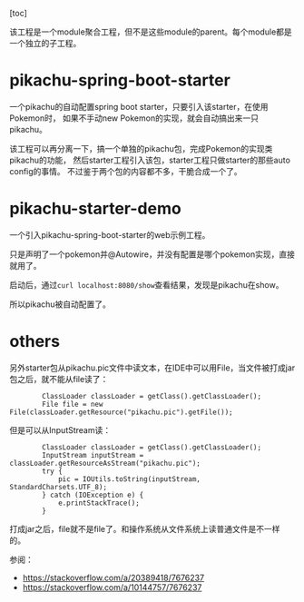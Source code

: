 [toc]

该工程是一个module聚合工程，但不是这些module的parent。每个module都是一个独立的子工程。

# pikachu-spring-boot-starter
一个pikachu的自动配置spring boot starter，只要引入该starter，在使用Pokemon时，
如果不手动new Pokemon的实现，就会自动搞出来一只pikachu。

该工程可以再分离一下，搞一个单独的pikachu包，完成Pokemon的实现类pikachu的功能，
然后starter工程引入该包，starter工程只做starter的那些auto config的事情。
不过鉴于两个包的内容都不多，干脆合成一个了。

# pikachu-starter-demo
一个引入pikachu-spring-boot-starter的web示例工程。

只是声明了一个pokemon并@Autowire，并没有配置是哪个pokemon实现，直接就用了。

启动后，通过`curl localhost:8080/show`查看结果，发现是pikachu在show。

所以pikachu被自动配置了。

# others
另外starter包从pikachu.pic文件中读文本，在IDE中可以用File，当文件被打成jar包之后，就不能从file读了：
```
        ClassLoader classLoader = getClass().getClassLoader();
        File file = new File(classLoader.getResource("pikachu.pic").getFile());
```
但是可以从InputStream读：
```
        ClassLoader classLoader = getClass().getClassLoader();
        InputStream inputStream = classLoader.getResourceAsStream("pikachu.pic");
        try {
            pic = IOUtils.toString(inputStream, StandardCharsets.UTF_8);
        } catch (IOException e) {
            e.printStackTrace();
        }
```
打成jar之后，file就不是file了。和操作系统从文件系统上读普通文件是不一样的。

参阅：
- https://stackoverflow.com/a/20389418/7676237
- https://stackoverflow.com/a/10144757/7676237
